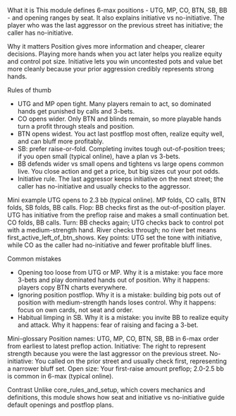 What it is
This module defines 6-max positions - UTG, MP, CO, BTN, SB, BB - and opening ranges by seat. It also explains initiative vs no-initiative. The player who was the last aggressor on the previous street has initiative; the caller has no-initiative.

Why it matters
Position gives more information and cheaper, clearer decisions. Playing more hands when you act later helps you realize equity and control pot size. Initiative lets you win uncontested pots and value bet more cleanly because your prior aggression credibly represents strong hands.

Rules of thumb
- UTG and MP open tight. Many players remain to act, so dominated hands get punished by calls and 3-bets.
- CO opens wider. Only BTN and blinds remain, so more playable hands turn a profit through steals and position.
- BTN opens widest. You act last postflop most often, realize equity well, and can bluff more profitably.
- SB: prefer raise-or-fold. Completing invites tough out-of-position trees; if you open small (typical online), have a plan vs 3-bets.
- BB defends wider vs small opens and tightens vs large opens common live. You close action and get a price, but big sizes cut your pot odds.
- Initiative rule. The last aggressor keeps initiative on the next street; the caller has no-initiative and usually checks to the aggressor.

Mini example
UTG opens to 2.3 bb (typical online). MP folds, CO calls, BTN folds, SB folds, BB calls. Flop: BB checks first as the out-of-position player. UTG has initiative from the preflop raise and makes a small continuation bet. CO folds, BB calls. Turn: BB checks again; UTG checks back to control pot with a medium-strength hand. River checks through; no river bet means first_active_left_of_btn_shows. Key points: UTG set the tone with initiative, while CO as the caller had no-initiative and fewer profitable bluff lines.

Common mistakes
- Opening too loose from UTG or MP. Why it is a mistake: you face more 3-bets and play dominated hands out of position. Why it happens: players copy BTN charts everywhere.
- Ignoring position postflop. Why it is a mistake: building big pots out of position with medium-strength hands loses control. Why it happens: focus on own cards, not seat and order.
- Habitual limping in SB. Why it is a mistake: you invite BB to realize equity and attack. Why it happens: fear of raising and facing a 3-bet.

Mini-glossary
Position names: UTG, MP, CO, BTN, SB, BB in 6-max order from earliest to latest preflop action.
Initiative: The right to represent strength because you were the last aggressor on the previous street.
No-initiative: You called on the prior street and usually check first, representing a narrower bluff set.
Open size: Your first-raise amount preflop; 2.0-2.5 bb is common in 6-max (typical online).

Contrast
Unlike core_rules_and_setup, which covers mechanics and definitions, this module shows how seat and initiative vs no-initiative guide default openings and postflop plans.